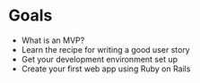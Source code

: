 # Goals

* What is an MVP?
* Learn the recipe for writing a good user story
* Get your development environment set up
* Create your first web app using Ruby on Rails
